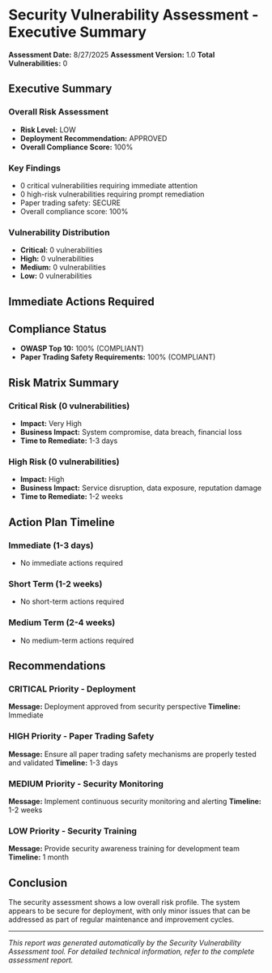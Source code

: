 # Security Vulnerability Assessment - Executive Summary

**Assessment Date:** 8/27/2025
**Assessment Version:** 1.0
**Total Vulnerabilities:** 0

## Executive Summary

### Overall Risk Assessment
- **Risk Level:** LOW
- **Deployment Recommendation:** APPROVED
- **Overall Compliance Score:** 100%

### Key Findings
- 0 critical vulnerabilities requiring immediate attention
- 0 high-risk vulnerabilities requiring prompt remediation
- Paper trading safety: SECURE
- Overall compliance score: 100%

### Vulnerability Distribution
- **Critical:** 0 vulnerabilities
- **High:** 0 vulnerabilities  
- **Medium:** 0 vulnerabilities
- **Low:** 0 vulnerabilities

## Immediate Actions Required


## Compliance Status
- **OWASP Top 10:** 100% (COMPLIANT)
- **Paper Trading Safety Requirements:** 100% (COMPLIANT)

## Risk Matrix Summary

### Critical Risk (0 vulnerabilities)
- **Impact:** Very High
- **Business Impact:** System compromise, data breach, financial loss
- **Time to Remediate:** 1-3 days

### High Risk (0 vulnerabilities)
- **Impact:** High
- **Business Impact:** Service disruption, data exposure, reputation damage
- **Time to Remediate:** 1-2 weeks

## Action Plan Timeline

### Immediate (1-3 days)
- No immediate actions required

### Short Term (1-2 weeks)
- No short-term actions required

### Medium Term (2-4 weeks)
- No medium-term actions required

## Recommendations

### CRITICAL Priority - Deployment
**Message:** Deployment approved from security perspective
**Timeline:** Immediate

### HIGH Priority - Paper Trading Safety
**Message:** Ensure all paper trading safety mechanisms are properly tested and validated
**Timeline:** 1-3 days

### MEDIUM Priority - Security Monitoring
**Message:** Implement continuous security monitoring and alerting
**Timeline:** 1-2 weeks

### LOW Priority - Security Training
**Message:** Provide security awareness training for development team
**Timeline:** 1 month


## Conclusion

The security assessment shows a low overall risk profile. The system appears to be secure for 
deployment, with only minor issues that can be addressed as part of regular maintenance and improvement cycles.

---
*This report was generated automatically by the Security Vulnerability Assessment tool.*
*For detailed technical information, refer to the complete assessment report.*
